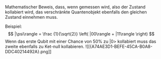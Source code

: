 Mathematischer Beweis, dass, wenn gemessen wird, also der Zustand kollabiert wird, das verschränkte Quantenobjekt ebenfalls den gleichen Zustand einnehmen muss.

Beispiel:
$$
|\psi\rangle = \frac {1}{\sqrt{2}} \left( |00\rangle + |11\rangle \right)
$$
Wenn das erste Qubit mit einer Chance von 50% zu |0> kollabiert muss das zweite ebenfalls zu Ket-null kollabieren.
![[{A74AE3D1-BEFE-45CA-B0A8-DDC40214492A}.png]]